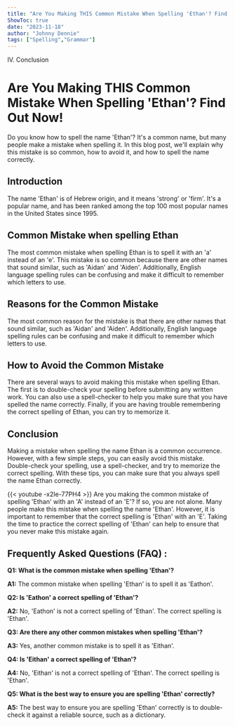 ```yaml
---
title: "Are You Making THIS Common Mistake When Spelling 'Ethan'? Find Out Now!"
ShowToc: true 
date: "2023-11-18"
author: "Johnny Dennie" 
tags: ["Spelling","Grammar"]
---
```

IV. Conclusion

# Are You Making THIS Common Mistake When Spelling 'Ethan'? Find Out Now!

Do you know how to spell the name 'Ethan'? It's a common name, but many people make a mistake when spelling it. In this blog post, we'll explain why this mistake is so common, how to avoid it, and how to spell the name correctly. 

## Introduction

The name 'Ethan' is of Hebrew origin, and it means 'strong' or 'firm'. It's a popular name, and has been ranked among the top 100 most popular names in the United States since 1995.

## Common Mistake when spelling Ethan

The most common mistake when spelling Ethan is to spell it with an 'a' instead of an 'e'. This mistake is so common because there are other names that sound similar, such as 'Aidan' and 'Aiden'. Additionally, English language spelling rules can be confusing and make it difficult to remember which letters to use. 

## Reasons for the Common Mistake

The most common reason for the mistake is that there are other names that sound similar, such as 'Aidan' and 'Aiden'. Additionally, English language spelling rules can be confusing and make it difficult to remember which letters to use. 

## How to Avoid the Common Mistake

There are several ways to avoid making this mistake when spelling Ethan. The first is to double-check your spelling before submitting any written work. You can also use a spell-checker to help you make sure that you have spelled the name correctly. Finally, if you are having trouble remembering the correct spelling of Ethan, you can try to memorize it. 

## Conclusion

Making a mistake when spelling the name Ethan is a common occurrence. However, with a few simple steps, you can easily avoid this mistake. Double-check your spelling, use a spell-checker, and try to memorize the correct spelling. With these tips, you can make sure that you always spell the name Ethan correctly.

{{< youtube -x2Ie-77PH4 >}} 
Are you making the common mistake of spelling 'Ethan' with an 'A' instead of an 'E'? If so, you are not alone. Many people make this mistake when spelling the name 'Ethan'. However, it is important to remember that the correct spelling is 'Ethan' with an 'E'. Taking the time to practice the correct spelling of 'Ethan' can help to ensure that you never make this mistake again.

## Frequently Asked Questions (FAQ) :
**Q1: What is the common mistake when spelling 'Ethan'?**

**A1:** The common mistake when spelling 'Ethan' is to spell it as 'Eathon'.

**Q2: Is 'Eathon' a correct spelling of 'Ethan'?**

**A2:** No, 'Eathon' is not a correct spelling of 'Ethan'. The correct spelling is 'Ethan'.

**Q3: Are there any other common mistakes when spelling 'Ethan'?**

**A3:** Yes, another common mistake is to spell it as 'Eithan'.

**Q4: Is 'Eithan' a correct spelling of 'Ethan'?**

**A4:** No, 'Eithan' is not a correct spelling of 'Ethan'. The correct spelling is 'Ethan'.

**Q5: What is the best way to ensure you are spelling 'Ethan' correctly?**

**A5:** The best way to ensure you are spelling 'Ethan' correctly is to double-check it against a reliable source, such as a dictionary.





